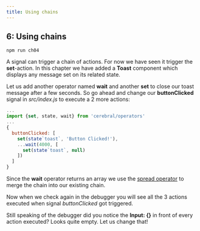 ```yaml
---
title: Using chains
---
```


## 6: Using chains

`npm run ch04`

A signal can trigger a chain of actions. For now we have seen it trigger the **set**-action. In this chapter we have added a **Toast** component which displays any message set on its related state.

Let us add another operator named **wait** and another **set** to close our toast message after a few seconds. So go ahead and change our **buttonClicked** signal in *src/index.js* to execute a 2 more actions:
```js
...
import {set, state, wait} from 'cerebral/operators'
...
{
  buttonClicked: [
    set(state`toast`, 'Button Clicked!'),
    ...wait(4000, [
      set(state`toast`, null)
    ])
  ]
}
```

Since the **wait** operator returns an array we use the [spread operator](https://developer.mozilla.org/en-US/docs/Web/JavaScript/Reference/Operators/Spread_operator) to merge the chain into our existing chain.

Now when we check again in the debugger you will see all the 3 actions executed when signal *buttonClicked* got triggered.

Still speaking of the debugger did you notice the **Input: {}** in front of every action executed? Looks quite empty. Let us change that!

